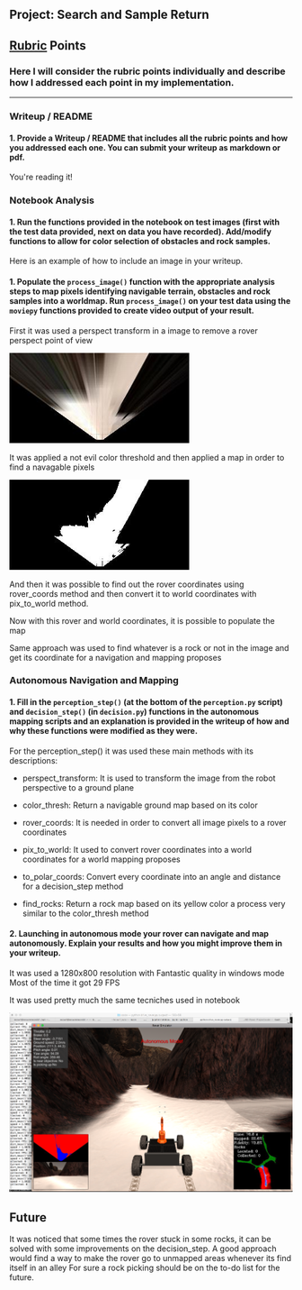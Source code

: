 ## Project: Search and Sample Return
[//]: # (Image References)
[image1]: warped_example.jpg
[image2]: warped_threshed.jpg
[image3]: autonomous_mode.png

## [Rubric](https://review.udacity.com/#!/rubrics/916/view) Points
### Here I will consider the rubric points individually and describe how I addressed each point in my implementation.  

---
### Writeup / README

#### 1. Provide a Writeup / README that includes all the rubric points and how you addressed each one.  You can submit your writeup as markdown or pdf.  

You're reading it!

### Notebook Analysis
#### 1. Run the functions provided in the notebook on test images (first with the test data provided, next on data you have recorded). Add/modify functions to allow for color selection of obstacles and rock samples.
Here is an example of how to include an image in your writeup.

#### 1. Populate the `process_image()` function with the appropriate analysis steps to map pixels identifying navigable terrain, obstacles and rock samples into a worldmap.  Run `process_image()` on your test data using the `moviepy` functions provided to create video output of your result. 

First it was used a perspect transform in a image to remove a rover perspect point of view

![alt text][image1]

It was applied a not evil color threshold and then applied a map in order to find a navagable pixels

![alt text][image2]

And then it was possible to find out the rover coordinates using rover_coords method and then convert it to world coordinates with pix_to_world method.

Now with this rover and world coordinates, it is possible to populate the map

Same approach was used to find whatever is a rock or not in the image and get its coordinate for a navigation and mapping proposes

### Autonomous Navigation and Mapping

#### 1. Fill in the `perception_step()` (at the bottom of the `perception.py` script) and `decision_step()` (in `decision.py`) functions in the autonomous mapping scripts and an explanation is provided in the writeup of how and why these functions were modified as they were.

For the perception_step() it was used these main methods with its descriptions:

- perspect_transform: It is used to transform the image from the robot perspective to a ground plane

- color_thresh: Return a navigable ground map based on its color

- rover_coords: It is needed in order to convert all image pixels to a rover coordinates

- pix_to_world: It used to convert rover coordinates into a world coordinates for a world mapping proposes

- to_polar_coords: Convert every coordinate into an angle and distance for a decision_step method

- find_rocks: Return a rock map based on its yellow color a process very similar to the color_thresh method

#### 2. Launching in autonomous mode your rover can navigate and map autonomously.  Explain your results and how you might improve them in your writeup.  

It was used a 1280x800 resolution with Fantastic quality in windows mode
Most of the time it got 29 FPS

It was used pretty much the same tecniches used in notebook 

![alt text][image3]

## Future
It was noticed that some times the rover stuck in some rocks, it can be solved with some improvements on the decision_step.
A good approach would find a way to make the rover go to unmapped areas whenever its find itself in an alley
For sure a rock picking should be on the to-do list for the future.
